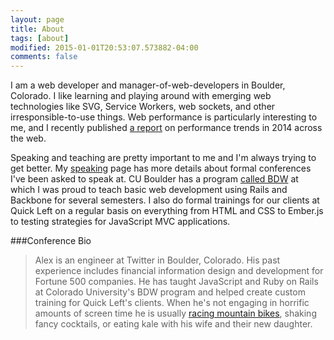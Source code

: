 ```yaml
---
layout: page
title: About
tags: [about]
modified: 2015-01-01T20:53:07.573882-04:00
comments: false
---
```


I am a web developer and manager-of-web-developers in Boulder, Colorado. I like learning and playing around with emerging web technologies like SVG, Service Workers, web sockets, and other irresponsible-to-use things. Web performance is particularly interesting to me, and I recently published [a report](http://reports.quickleft.com) on performance trends in 2014 across the web.

Speaking and teaching are pretty important to me and I'm always trying to get better. My [speaking](/speaking) page has more details about formal conferences I've been asked to speak at. CU Boulder has a program [called BDW](http://bdw.colorado.edu/) at which I was proud to teach basic web development using Rails and Backbone for several semesters. I also do formal trainings for our clients at Quick Left on a regular basis on everything from HTML and CSS to Ember.js to testing strategies for JavaScript MVC applications.

###Conference Bio

> Alex is an engineer at Twitter in Boulder, Colorado. His past experience includes financial information design and development for Fortune 500 companies. He has taught JavaScript and Ruby on Rails at Colorado University's BDW program and helped create custom training for Quick Left's clients. When he's not engaging in horrific amounts of screen time he is usually [racing mountain bikes](http://www.strava.com/athletes/73925/heatmaps/1413ee52#10/40.04444/-105.29297), shaking fancy cocktails, or eating kale with his wife and their new daughter.
